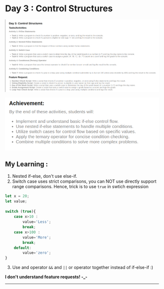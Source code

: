 # Day 3 : Control Structures

![Alt text](image.png)

![Alt text](image-1.png)

## My Learning : 

1. Nested if-else, don't use else-if.
2. Switch case uses strict comparisons, you can NOT use directly support range comparisons. Hence, trick is to use `true` in swtich expression
```js
let x = 20;
let value;

switch (true){
    case x>10 :
        value='Less';
        break;
    case x>100 :
        value='More';
        break;
    default:
        value='zero';
}
```
3. Use and operator `&&` and `||` or operator together instead of if-else-if :)

**I don't understand feature requests! -_-**

---